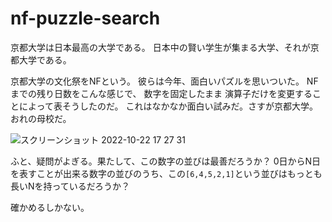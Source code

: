 # nf-puzzle-search

京都大学は日本最高の大学である。
日本中の賢い学生が集まる大学、それが京都大学である。

京都大学の文化祭をNFという。
彼らは今年、面白いパズルを思いついた。
NFまでの残り日数をこんな感じで、
数字を固定したまま
演算子だけを変更することによって表そうしたのだ。
これはなかなか面白い試みだ。さすが京都大学。おれの母校だ。

![スクリーンショット 2022-10-22 17 27 31](https://user-images.githubusercontent.com/785824/197329435-733d1312-296d-4a49-8a1d-997562edc9dd.png)

ふと、疑問がよぎる。果たして、この数字の並びは最善だろうか？
0日からN日を表すことが出来る数字の並びのうち、この`[6,4,5,2,1]`という並びはもっとも長いNを持っているだろうか？

確かめるしかない。
